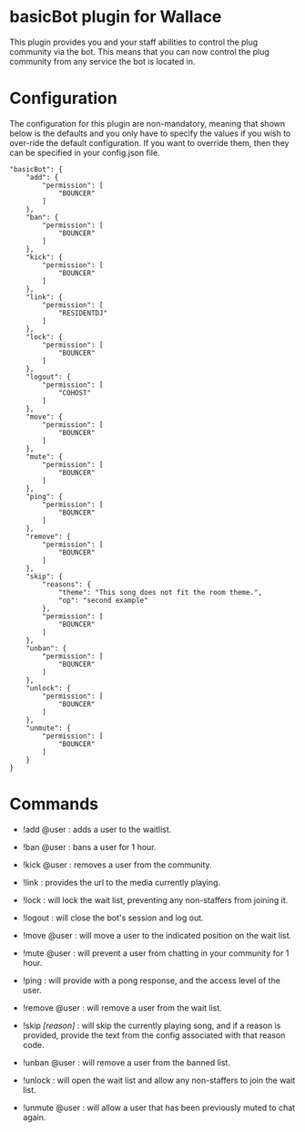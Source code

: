# basicBot plugin for Wallace

This plugin provides you and your staff abilities to control the plug community via the bot. This means that you can now control the plug community from any service the bot is located in.

# Configuration

The configuration for this plugin are non-mandatory, meaning that shown below is the defaults and you only have to specify the values if you wish to over-ride the default configuration. If you want to override them, then they can be specified in your config.json file.

    "basicBot": {
        "add": {
            "permission": [
                "BOUNCER"
            ]
        },
        "ban": {
            "permission": [
                "BOUNCER"
            ]
        },
        "kick": {
            "permission": [
                "BOUNCER"
            ]
        },
        "link": {
            "permission": [
                "RESIDENTDJ"
            ]
        },
        "lock": {
            "permission": [
                "BOUNCER"
            ]
        },
        "logout": {
            "permission": [
                "COHOST"
            ]
        },
        "move": {
            "permission": [
                "BOUNCER"
            ]
        },
        "mute": {
            "permission": [
                "BOUNCER"
            ]
        },
        "ping": {
            "permission": [
                "BOUNCER"
            ]
        },
        "remove": {
            "permission": [
                "BOUNCER"
            ]
        },
        "skip": {
            "reasons": {
                "theme": "This song does not fit the room theme.",
                "op": "second example"
            },
            "permission": [
                "BOUNCER"
            ]
        },
        "unban": {
            "permission": [
                "BOUNCER"
            ]
        },
        "unlock": {
            "permission": [
                "BOUNCER"
            ]
        },
        "unmute": {
            "permission": [
                "BOUNCER"
            ]
        }
    }

# Commands

- !add @user : adds a user to the waitlist.

- !ban @user : bans a user for 1 hour.

- !kick @user : removes a user from the community.

- !link : provides the url to the media currently playing.

- !lock : will lock the wait list, preventing any non-staffers from joining it.

- !logout : will close the bot's session and log out.

- !move <position> @user : will move a user to the indicated position on the wait list.

- !mute @user : will prevent a user from chatting in your community for 1 hour.

- !ping : will provide with a pong response, and the access level of the user.

- !remove @user : will remove a user from the wait list.

- !skip _[reason]_ : will skip the currently playing song, and if a reason is provided, provide the text from the config associated with that reason code.

- !unban @user : will remove a user from the banned list.

- !unlock : will open the wait list and allow any non-staffers to join the wait list.

- !unmute @user : will allow a user that has been previously muted to chat again.
